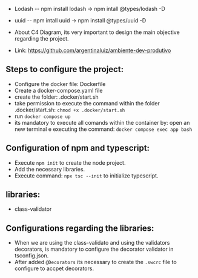 <!-- Libraries to install -->
* Lodash -- npm install lodash -> npm intall @types/lodash -D 
* uuid -- npm intall uuid -> npm install @types/uuid -D


* About C4 Diagram, its very important to design the main objective regarding the project.

* Link: https://github.com/argentinaluiz/ambiente-dev-produtivo


## Steps to configure the project:
- Configure the docker file: Dockerfile
- Create a docker-compose.yaml file
- create the folder:  .docker/start.sh
- take permission to execute the command within the folder .docker/start.sh: `chmod +x .docker/start.sh`
- run `docker compose up`
- its mandatory to execute all comands within the container by: open an new terminal e executing the command: `docker compose exec app bash`

## Configuration of npm and typescript:
- Execute `npm init` to create the node project.
- Add the necessary libraries.
- Execute command: `npx tsc --init` to initialize typescript.

## libraries:
- class-validator


## Configurations regarding the libraries:
*  When we are using the class-validato and using the validators decorators, is mandatory to configure the decorator validator in tsconfig.json.
*  After added `@Decorators` its necessary to create the `.swcrc` file to configure to accpet decorators.
